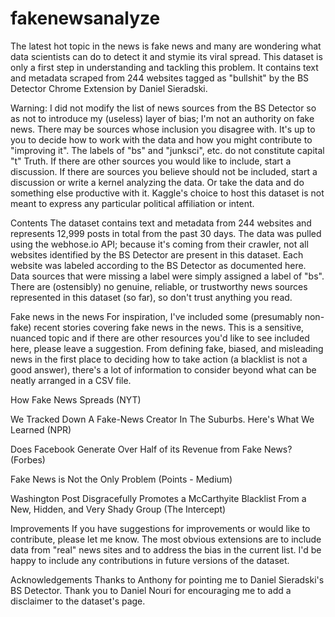 # fakenewsanalyze
The latest hot topic in the news is fake news and many are wondering what data scientists can do to detect it and stymie its viral spread. This dataset is only a first step in understanding and tackling this problem. It contains text and metadata scraped from 244 websites tagged as "bullshit" by the BS Detector Chrome Extension by Daniel Sieradski.

Warning: I did not modify the list of news sources from the BS Detector so as not to introduce my (useless) layer of bias; I'm not an authority on fake news. There may be sources whose inclusion you disagree with. It's up to you to decide how to work with the data and how you might contribute to "improving it". The labels of "bs" and "junksci", etc. do not constitute capital "t" Truth. If there are other sources you would like to include, start a discussion. If there are sources you believe should not be included, start a discussion or write a kernel analyzing the data. Or take the data and do something else productive with it. Kaggle's choice to host this dataset is not meant to express any particular political affiliation or intent.

Contents
The dataset contains text and metadata from 244 websites and represents 12,999 posts in total from the past 30 days. The data was pulled using the webhose.io API; because it's coming from their crawler, not all websites identified by the BS Detector are present in this dataset. Each website was labeled according to the BS Detector as documented here. Data sources that were missing a label were simply assigned a label of "bs". There are (ostensibly) no genuine, reliable, or trustworthy news sources represented in this dataset (so far), so don't trust anything you read.

Fake news in the news
For inspiration, I've included some (presumably non-fake) recent stories covering fake news in the news. This is a sensitive, nuanced topic and if there are other resources you'd like to see included here, please leave a suggestion. From defining fake, biased, and misleading news in the first place to deciding how to take action (a blacklist is not a good answer), there's a lot of information to consider beyond what can be neatly arranged in a CSV file.

How Fake News Spreads (NYT)

We Tracked Down A Fake-News Creator In The Suburbs. Here's What We Learned (NPR)

Does Facebook Generate Over Half of its Revenue from Fake News? (Forbes)

Fake News is Not the Only Problem (Points - Medium)

Washington Post Disgracefully Promotes a McCarthyite Blacklist From a New, Hidden, and Very Shady Group (The Intercept)

Improvements
If you have suggestions for improvements or would like to contribute, please let me know. The most obvious extensions are to include data from "real" news sites and to address the bias in the current list. I'd be happy to include any contributions in future versions of the dataset.

Acknowledgements
Thanks to Anthony for pointing me to Daniel Sieradski's BS Detector. Thank you to Daniel Nouri for encouraging me to add a disclaimer to the dataset's page.
